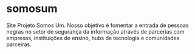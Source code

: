 # somosum
Site Projeto Somos Um.
Nosso objetivo é fomentar a entrada de pessoas negras no setor de segurança da informação através de parcerias com empresas, instituições de ensino, hubs de tecnologia e comunidades parceiras.

